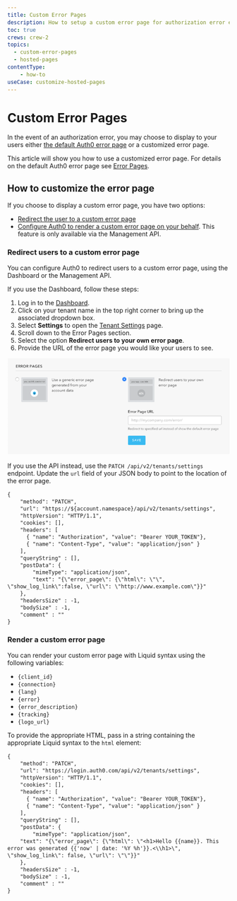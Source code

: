 ```yaml
---
title: Custom Error Pages
description: How to setup a custom error page for authorization error events.
toc: true
crews: crew-2
topics:
  - custom-error-pages
  - hosted-pages
contentType:
    - how-to
useCase: customize-hosted-pages
---
```

# Custom Error Pages

In the event of an authorization error, you may choose to display to your users either [the default Auth0 error page](/hosted-pages/error-pages) or a customized error page. 

This article will show you how to use a customized error page. For details on the default Auth0 error page see [Error Pages](/hosted-pages/error-pages).

## How to customize the error page

If you choose to display a custom error page, you have two options:

-  [Redirect the user to a custom error page](#redirect-users-to-a-custom-error-page)
-  [Configure Auth0 to render a custom error page on your behalf](#render-a-custom-error-page). This feature is only available via the Management API.

### Redirect users to a custom error page

You can configure Auth0 to redirect users to a custom error page, using the Dashboard or the Management API.

If you use the Dashboard, follow these steps:

1. Log in to the [Dashboard](${manage_url}).
1. Click on your tenant name in the top right corner to bring up the associated dropdown box.
1. Select **Settings** to open the [Tenant Settings](${manage_url}/#/tenant/) page.
1. Scroll down to the Error Pages section.
1. Select the option **Redirect users to your own error page**.
1. Provide the URL of the error page you would like your users to see.

![Error Page Redirect Option](/media/articles/error-pages/redirect-error-page.png)

If you use the API instead, use the `PATCH /api/v2/tenants/settings` endpoint. Update the `url` field of your JSON body to point to the location of the error page.

```har
{
    "method": "PATCH",
    "url": "https://${account.namespace}/api/v2/tenants/settings",
    "httpVersion": "HTTP/1.1",
    "cookies": [],
    "headers": [
      { "name": "Authorization", "value": "Bearer YOUR_TOKEN"}, 
      { "name": "Content-Type", "value": "application/json" }
    ],
    "queryString" : [],
    "postData": {
        "mimeType": "application/json",
        "text": "{\"error_page\": {\"html\": \"\", \"show_log_link\":false, \"url\": \"http://www.example.com\"}}"
    },
    "headersSize" : -1,
    "bodySize" : -1,
    "comment" : ""
}
```

### Render a custom error page

You can render your custom error page with Liquid syntax using the following variables:

* `{client_id}`
* `{connection}`
* `{lang}`
* `{error}`
* `{error_description}`
* `{tracking}`
* `{logo_url}`

To provide the appropriate HTML, pass in a string containing the appropriate Liquid syntax to the `html` element:

```har
{
    "method": "PATCH",
    "url": "https://login.auth0.com/api/v2/tenants/settings",
    "httpVersion": "HTTP/1.1",
    "cookies": [],
    "headers": [
      { "name": "Authorization", "value": "Bearer YOUR_TOKEN"}, 
      { "name": "Content-Type", "value": "application/json" }
    ],
    "queryString" : [],
    "postData": {
        "mimeType": "application/json",
    "text": "{\"error_page\": {\"html\": \"<h1>Hello {{name}}. This error was generated {{'now' | date: '%Y %h'}}.<\\h1>\", \"show_log_link\": false, \"url\": \"\"}}"
    },
    "headersSize" : -1,
    "bodySize" : -1,
    "comment" : ""
}
```
